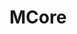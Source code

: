 # MCore

<!---
<gcc/config/mcore/mcore.h> (3.1.0)
#define CPP_PREDEFINES \
  "-D__mcore__ -D__MCORE__=1 -D__declspec(x)=__attribute__((x))" SUBTARGET_CPP_PREDEFINES

/* If -m4align is ever re-enabled then uncomment this line as well:
   #define CPP_SPEC "%{!m4align:-D__MCORE_ALIGN_8__} %{m4align:-D__MCORE__ALIGN_4__}" */
  
#undef  CPP_SPEC
#define CPP_SPEC "							\
%{mbig-endian:								\
  %{mlittle-endian:%echoose either big or little endian, not both}	\
  -D__MCOREBE__}							\
%{m210:									\
  %{m340:%echoose either m340 or m210 not both}				\
  %{mlittle-endian:%ethe m210 does not have little endian support}	\
  -D__M210__}								\
%{!mbig-endian: -D__MCORELE__}						\
%{!m210: -D__M340__}							\
"
/* If -m4align is ever re-enabled then add this line to the definition of CPP_SPEC
   %{!m4align:-D__MCORE_ALIGN_8__} %{m4align:-D__MCORE__ALIGN_4__} */

////


////
<gcc/config/mcore/mcore.h> (14.2.0)

#define TARGET_CPU_CPP_BUILTINS()					  \
  do									  \
    {									  \
      builtin_define ("__mcore__");					  \
      builtin_define ("__MCORE__");					  \
      if (TARGET_LITTLE_END)						  \
        builtin_define ("__MCORELE__");					  \
      else								  \
        builtin_define ("__MCOREBE__");					  \
      if (TARGET_M340)							  \
        builtin_define ("__M340__");					  \
      else								  \
        builtin_define ("__M210__");					  \
    }									  \
  while (0)
--->